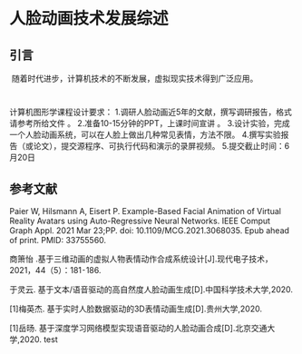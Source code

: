 # 人脸动画技术发展综述

## 引言

​		随着时代进步，计算机技术的不断发展，虚拟现实技术得到广泛应用。

# 

计算机图形学课程设计要求：
1.调研人脸动画近5年的文献，撰写调研报告，格式请参考所给文件   。
2.准备10-15分钟的PPT，上课时间宣讲 。
3.设计实验，完成一个人脸动画系统，可以在人脸上做出几种常见表情，方法不限。
4.撰写实验报告（或论文），提交源程序、可执行代码和演示的录屏视频。 
5.提交截止时间：6月20日

## 参考文献

Paier W, Hilsmann A, Eisert P. Example-Based Facial Animation of Virtual Reality Avatars using Auto-Regressive Neural Networks. IEEE Comput Graph Appl. 2021 Mar 23;PP. doi: 10.1109/MCG.2021.3068035. Epub ahead of print. PMID: 33755560.

商箫怡 .基于三维动画的虚拟人物表情动作合成系统设计[J].现代电子技术，2021，44（5）：181⁃186.

于灵云. 基于文本/语音驱动的高自然度人脸动画生成[D].中国科学技术大学,2020.

[1]梅英杰. 基于实时人脸数据驱动的3D表情动画生成[D].贵州大学,2020.

[1]岳旸. 基于深度学习网络模型实现语音驱动的人脸动画合成[D].北京交通大学,2020.
test